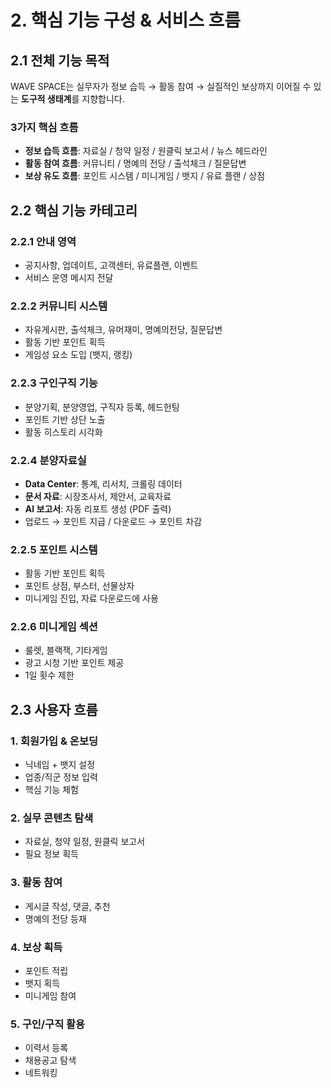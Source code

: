 # 2. 핵심 기능 구성 & 서비스 흐름

## 2.1 전체 기능 목적

WAVE SPACE는 실무자가 정보 습득 → 활동 참여 → 실질적인 보상까지 이어질 수 있는 **도구적 생태계**를 지향합니다.

### 3가지 핵심 흐름
- **정보 습득 흐름**: 자료실 / 청약 일정 / 원클릭 보고서 / 뉴스 헤드라인  
- **활동 참여 흐름**: 커뮤니티 / 명예의 전당 / 출석체크 / 질문답변  
- **보상 유도 흐름**: 포인트 시스템 / 미니게임 / 뱃지 / 유료 플랜 / 상점

## 2.2 핵심 기능 카테고리

### 2.2.1 안내 영역
- 공지사항, 업데이트, 고객센터, 유료플랜, 이벤트
- 서비스 운영 메시지 전달

### 2.2.2 커뮤니티 시스템
- 자유게시판, 출석체크, 유머재미, 명예의전당, 질문답변
- 활동 기반 포인트 획득
- 게임성 요소 도입 (뱃지, 랭킹)

### 2.2.3 구인구직 기능
- 분양기획, 분양영업, 구직자 등록, 헤드헌팅
- 포인트 기반 상단 노출
- 활동 히스토리 시각화

### 2.2.4 분양자료실
- **Data Center**: 통계, 리서치, 크롤링 데이터
- **문서 자료**: 시장조사서, 제안서, 교육자료
- **AI 보고서**: 자동 리포트 생성 (PDF 출력)
- 업로드 → 포인트 지급 / 다운로드 → 포인트 차감

### 2.2.5 포인트 시스템
- 활동 기반 포인트 획득
- 포인트 상점, 부스터, 선물상자
- 미니게임 진입, 자료 다운로드에 사용

### 2.2.6 미니게임 섹션
- 룰렛, 블랙잭, 기타게임
- 광고 시청 기반 포인트 제공
- 1일 횟수 제한

## 2.3 사용자 흐름

### 1. 회원가입 & 온보딩
- 닉네임 + 뱃지 설정
- 업종/직군 정보 입력
- 핵심 기능 체험

### 2. 실무 콘텐츠 탐색
- 자료실, 청약 일정, 원클릭 보고서
- 필요 정보 획득

### 3. 활동 참여
- 게시글 작성, 댓글, 추천
- 명예의 전당 등재

### 4. 보상 획득
- 포인트 적립
- 뱃지 획득
- 미니게임 참여

### 5. 구인/구직 활용
- 이력서 등록
- 채용공고 탐색
- 네트워킹